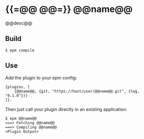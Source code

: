 {{=@@ @@=}}
@@name@@
=====

@@desc@@

Build
-----

    $ epm compile

Use
---

Add the plugin to your epm config:

    {plugins, [
        {@@name@@, {git, "https://host/user/@@name@@.git", {tag, "0.1.0"}}}
    ]}.

Then just call your plugin directly in an existing application:


    $ epm @@name@@
    ===> Fetching @@name@@
    ===> Compiling @@name@@
    <Plugin Output>
